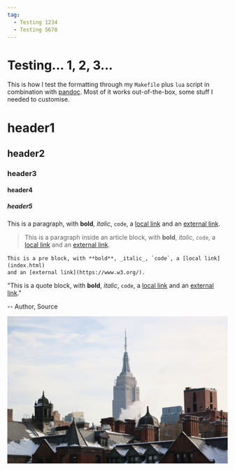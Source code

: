 ```yaml
---
tag:
  - Testing 1234
  - Testing 5678
---
```


# Testing... 1, 2, 3...

This is how I test the formatting through my `Makefile` plus `lua` script in
combination with [pandoc](https://pandoc.org/). Most of it works out-of-the-box,
some stuff I needed to customise.

# header1
## header2
### header3
#### header4
##### header5

This is a paragraph, with **bold**, _italic_, `code`, a [local link](index.html)
and an [external link](https://www.w3.org/).

> This is a paragraph inside an article block, with **bold**, _italic_, `code`,
> a [local link](index.html) and an [external link](https://www.w3.org/).

```
This is a pre block, with **bold**, _italic_, `code`, a [local link](index.html)
and an [external link](https://www.w3.org/).
```

"This is a quote block, with **bold**, _italic_, `code`, a [local link](index.html)
and an [external link](https://www.w3.org/)."

-- Author, Source

![This is an image in a figure block, this note is in a figcaption with **bold**, _italic_, `code` and a [link](http://www.w3.org/).](media/trip-to-new-york.jpeg)
